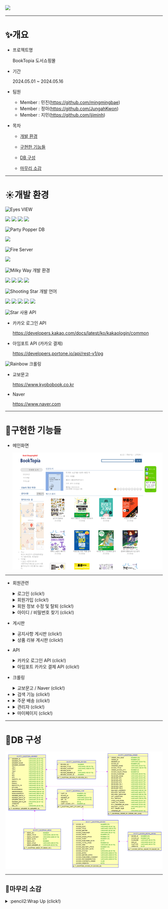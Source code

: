 <img src="https://capsule-render.vercel.app/api?type=soft&color=auto&height=300&section=header&text=BookTopia&fontSize=90" />

***

# :sparkles:개요
  * 프로젝트명
    
    BookTopia 도서쇼핑몰
    
  * 기간

     2024.05.01 ~ 2024.05.16
    
  * 팀원
     * Member : 민진(<https://github.com/mingmingbae>)
     * Member : 정아(<https://github.com/JungahKwon>)
     * Member : 지민(<https://github.com/jjiminh>)
  * 목차
     * [개발 환경](#sunny개발-환경)

     * [구현한 기능들](#hatched_chick구현한-기능들)

     * [DB 구성](#shaved_iceDB-구성)
   
     * [마무리 소감](#carousel_horse마무리-소감)  

***

# :sunny:개발 환경

 <img src="https://raw.githubusercontent.com/Tarikul-Islam-Anik/Animated-Fluent-Emojis/master/Emojis/Hand%20gestures/Eyes.png" alt="Eyes" width="1.5%" />  VIEW 
    
   <img src="https://img.shields.io/badge/JSP-007524?style=for-the-badge&logo=OpenJDK&logoColor=white"> <img src="https://img.shields.io/badge/HTML5-E34F26?style=for-the-badge&logo=HTML5&logoColor=white"> <img src="https://img.shields.io/badge/CSS3-1572B6?style=for-the-badge&logo=CSS3&logoColor=white"> <img src="https://img.shields.io/badge/bootstrap-%238511FA.svg?style=for-the-badge&logo=bootstrap&logoColor=white"> 
   
 <img src="https://raw.githubusercontent.com/Tarikul-Islam-Anik/Animated-Fluent-Emojis/master/Emojis/Activities/Party%20Popper.png" alt="Party Popper" width="2%" />  DB 
     
   <img src="https://img.shields.io/badge/Oracle-F80000?style=for-the-badge&logo=oracle&logoColor=white">   
     
 <img src="https://raw.githubusercontent.com/Tarikul-Islam-Anik/Animated-Fluent-Emojis/master/Emojis/Travel%20and%20places/Fire.png" alt="Fire" width="1.5%" /> Server
     
   <img src="https://img.shields.io/badge/Tomcat9-0054FF?style=for-the-badge&logo=apachetomcat&logoColor=white"> 
  
 <img src="https://raw.githubusercontent.com/Tarikul-Islam-Anik/Animated-Fluent-Emojis/master/Emojis/Travel%20and%20places/Milky%20Way.png" alt="Milky Way" width="1.5%" />  개발 환경
     
   <img src="https://img.shields.io/badge/Windows-0078D6?style=for-the-badge&logo=windows&logoColor=white"> <img src="https://img.shields.io/badge/Eclipse-FE7A16.svg?style=for-the-badge&logo=Eclipse&logoColor=white"> <img src="https://img.shields.io/badge/apachemaven-C71A36?style=for-the-badge&logo=apachemaven&logoColor=white">
   <img src="https://img.shields.io/badge/Github-000000?style=flat-square&logo=Github&logoColor=#white"/>  
      
 <img src="https://raw.githubusercontent.com/Tarikul-Islam-Anik/Animated-Fluent-Emojis/master/Emojis/Travel%20and%20places/Shooting%20Star.png" alt="Shooting Star" width="1.5%" /> 개발 언어
     
   <img src="https://img.shields.io/badge/spring-6DB33F?style=for-the-badge&logo=spring&logoColor=white"> <img src="https://img.shields.io/badge/java-007396?style=for-the-badge&logo=OpenJDK&logoColor=white"> <img src="https://img.shields.io/badge/servlet-007396?style=for-the-badge&logo=OpenJDK&logoColor=white">
   <img src="https://img.shields.io/badge/JavaScript-F7DF1E?style=for-the-badge&logo=JavaScript&logoColor=white"> <img src="https://img.shields.io/badge/jquery-%230769AD.svg?style=for-the-badge&logo=jquery&logoColor=white"> 
   
 <img src="https://raw.githubusercontent.com/Tarikul-Islam-Anik/Animated-Fluent-Emojis/master/Emojis/Travel%20and%20places/Star.png" alt="Star" width="1.5%" /> 사용 API
      
   
   * 카카오 로그인 API
        
       <https://developers.kakao.com/docs/latest/ko/kakaologin/common>
   * 아임포트 API (카카오 결제)

       <https://developers.portone.io/api/rest-v1/pg>
     
 <img src="https://raw.githubusercontent.com/Tarikul-Islam-Anik/Animated-Fluent-Emojis/master/Emojis/Travel%20and%20places/Rainbow.png" alt="Rainbow" width="1.5%" /> 크롤링

   * 교보문고

       <https://www.kyobobook.co.kr>
   * Naver

       <https://www.naver.com>
           
***

# :hatched_chick:구현한 기능들
  * 메인화면

     ![메인화면](/bookShop01/booktopia/main.png)

***
   
  * 회원관련 
    <details>
       <summary>로그인 (click!)</summary>
       <img src="/bookShop01/booktopia/login.png">
    </details>
    
    <details>
       <summary>회원가입 (click!)</summary>
       <img src="/bookShop01/booktopia/signUp.png">
    </details>
    
    <details>
       <summary>회원 정보 수정 및 탈퇴 (click!)</summary>
       <img src="/bookShop01/booktopia/modifyMember.png">
    </details>
    
    <details>
       <summary>아이디 / 비밀번호 찾기 (click!)</summary>
       <img src="/bookShop01/booktopia/emailVeri.png">
    </details>
             
  * 게시판
     <details>
        <summary>공지사항 게시판 (click!)</summary>
        <img src="/bookShop01/booktopia/newsBoard.png">
     </details>
     
     <details>
        <summary>상품 리뷰 게시판 (click!)</summary>
        <img src="/bookShop01/booktopia/reviewBoard.png">
     </details>
        
  * API
    <details>
       <summary>카카오 로그인 API (click!)</summary>
       <img src="/bookShop01/booktopia/kakaoLogin.png">
    </details>  
    
    <details>
       <summary>아임포트 카카오 결제 API (click!)</summary>
       <img src="/bookShop01/booktopia/kakaoPay.png">
    </details> 
   
  * 크롤링
    <details>
       <summary>교보문고 / Naver (click!)</summary>
       <img src="/bookShop01/booktopia/crawling.png">
    </details>
     
   * <details>
        <summary>검색 기능 (click!)</summary>
        <img src="/bookShop01/booktopia/search.png">
     </details>
  
  * <details>
       <summary>주문 배송 (click!)</summary>
       <img src="/bookShop01/booktopia/order.png">
    </details>
  
  * <details>
       <summary>관리자 (click!)</summary>
       <img src="/bookShop01/booktopia/adminPage.png">
    </details>
  
  * <details>
       <summary>마이페이지 (click!)</summary>
       <img src="/bookShop01/booktopia/myPage.png">
    </details>   

***

# :shaved_ice:DB 구성

   ![erd](/bookShop01/booktopia/BookShopERD.png)

***   

## :carousel_horse:마무리 소감 
<details>
  <summary> :pencil2:Wrap Up (click!)</summary>
  <img src="/bookShop01/booktopia/mingmingg.png">
  <img src="/bookShop01/booktopia/jjongaa.png">
  <img src="/bookShop01/booktopia/jjiminn.png">
  
</details>        
